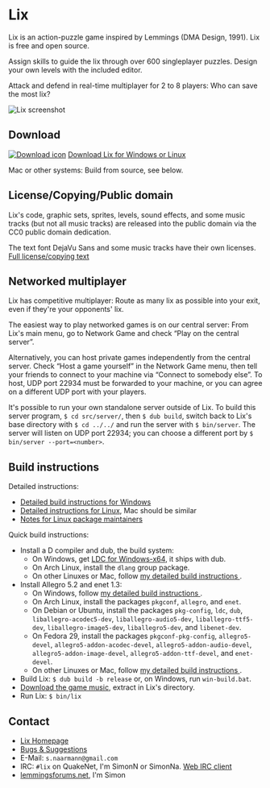 Lix
===

Lix is an action-puzzle game inspired by Lemmings (DMA Design, 1991). Lix is free and open source.

Assign skills to guide the lix through over 600 singleplayer puzzles. Design your own levels with the included editor.

Attack and defend in real-time multiplayer for 2 to 8 players: Who can save the most lix?

![Lix screenshot](http://lixgame.com/img/lix-d-screenshot.png)

Download
--------

[![Download icon](http://lixgame.com/img/download-icon.png)](https://github.com/SimonN/LixD/releases)
[Download Lix for Windows or Linux](https://github.com/SimonN/LixD/releases)

Mac or other systems: Build from source, see below.

License/Copying/Public domain
-----------------------------

Lix's code, graphic sets, sprites, levels, sound effects, and some music
tracks (but not all music tracks) are released into the public domain
via the CC0 public domain dedication.

The text font DejaVu Sans and some music tracks have their own licenses.
[Full license/copying text](https://raw.githubusercontent.com/SimonN/LixD/master/doc/copying.txt)

Networked multiplayer
---------------------

Lix has competitive multiplayer: Route as many lix as possible into your exit,
even if they're your opponents' lix.

The easiest way to play networked games is on our central server: From
Lix's main menu, go to Network Game and check “Play on the central server”.

Alternatively, you can host private games independently from the central
server. Check “Host a game yourself” in the Network Game menu, then tell
your friends to connect to your machine via “Connect to somebody else”.
To host, UDP port 22934 must be forwarded to your machine, or you can agree
on a different UDP port with your players.

It's possible to run your own standalone server outside of Lix.
To build this server program, `$ cd src/server/`, then `$ dub build`,
switch back to Lix's base directory with `$ cd ../../` and run the server
with `$ bin/server`. The server will listen on UDP port 22934; you can choose
a different port by `$ bin/server --port=<number>`.

Build instructions
------------------

Detailed instructions:

* [Detailed build instructions for Windows](https://raw.githubusercontent.com/SimonN/LixD/master/doc/build/win64.txt)
* [Detailed instructions for Linux](https://raw.githubusercontent.com/SimonN/LixD/master/doc/build/linux.txt), Mac should be similar
* [Notes for Linux package maintainers](https://raw.githubusercontent.com/SimonN/LixD/master/doc/build/package.txt)

Quick build instructions:

* Install a D compiler and dub, the build system:
    * On Windows, get [LDC for Windows-x64](https://github.com/ldc-developers/ldc/releases), it ships with dub.
    * On Arch Linux, install the `dlang` group package.
    * On other Linuxes or Mac, follow [my detailed build instructions
    ](https://raw.githubusercontent.com/SimonN/LixD/master/doc/build/linux.txt).
* Install Allegro 5.2 and enet 1.3:
    * On Windows, follow [my detailed build instructions
    ](https://raw.githubusercontent.com/SimonN/LixD/master/doc/build/win64.txt).
    * On Arch Linux, install the packages `pkgconf`, `allegro`, and `enet`.
    * On Debian or Ubuntu, install the packages `pkg-config`, `ldc`, `dub`, `liballegro-acodec5-dev`, `liballegro-audio5-dev`, `liballegro-ttf5-dev`, `liballegro-image5-dev`, `liballegro5-dev`, and `libenet-dev`.
    * On Fedora 29, install the packages `pkgconf-pkg-config`, `allegro5-devel`, `allegro5-addon-acodec-devel`, `allegro5-addon-audio-devel`, `allegro5-addon-image-devel`, `allegro5-addon-ttf-devel`, and `enet-devel`.
    * On other Linuxes or Mac, follow [my detailed build instructions
    ](https://raw.githubusercontent.com/SimonN/LixD/master/doc/build/linux.txt).
* Build Lix: `$ dub build -b release` or, on Windows, run `win-build.bat`.
* [Download the game music](http://www.lixgame.com/dow/lix-music.zip),
    extract in Lix's directory.
* Run Lix: `$ bin/lix`

Contact
-------

* [Lix Homepage](http://www.lixgame.com)
* [Bugs & Suggestions](https://github.com/SimonN/LixD/issues)
* E-Mail: `s.naarmann@gmail.com`
* IRC: `#lix` on QuakeNet, I'm SimonN or SimonNa.
    [Web IRC client](http://webchat.quakenet.org/?channels=lix)
* [lemmingsforums.net](https://www.lemmingsforums.net/index.php?board=8.0),
    I'm Simon
